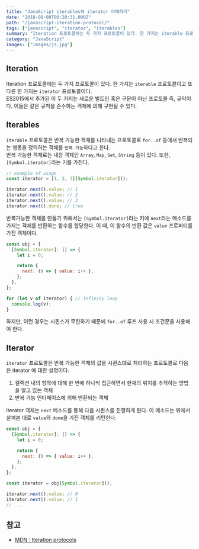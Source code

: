 ```yaml
---
title: "JavaScript iterables와 iterator 이해하기"
date: "2018-08-08T00:28:31.000Z"
path: "/javascript-iteration-protocol/"
tags: ["javascript", "iterator", "iterables"]
summary: "Iteration 프로토콜에는 두 가지 프로토콜이 있다. 한 가지는 iterable 프로토콜이고 또 다른 한 가지는 iterator 프로토콜이다."
category: "JavaScript"
images: ["images/js.jpg"]
---
```


## Iteration
Iteration 프로토콜에는 두 가지 프로토콜이 있다. 한 가지는 `iterable` 프로토콜이고 또 다른 한 가지는 `iterator` 프로토콜이다.<br />
ES2015에서 추가된 이 두 가지는 새로운 빌트인 혹은 구문이 아닌 프로토콜 즉, 규약이다. 이들은 같은 규칙을 준수하는 객체에 의해 구현될 수 있다.

## Iterables
`iterable` 프로토콜은 반복 가능한 객체를 나타내는 프로토콜로 `for..of` 등에서 반복되는 행동을 정의하는 객체를 `반복 가능`하다고 한다.<br />
반복 가능한 객체로는 내장 객체인 `Array`, `Map`, `Set`, `String` 등이 있다. 또한, `[Symbol.iterator]`라는 키를 가진다.

```js
// example of usage
const iterator = [1, 2, 3][Symbol.iterator]();

iterator.next().value; // 1
iterator.next().value; // 2
iterator.next().value; // 3
iterator.next().done; // true
```

반복가능한 객체를 만들기 위해서는 `[Symbol.iterator]`라는 키에 `next`라는 메소드를 가지는 객체를 반환하는 함수를 할당한다. 이 때, 이 함수의 반환 값은 `value` 프로퍼티를 가진 객체이다.

```js
const obj = {
  [Symbol.iterator]: () => {
    let i = 0;

    return {
      next: () => { value: i++ },
    };
  },
};

for (let v of iterator) { // Infinity loop
  console.log(v);
}
```

하지만, 이런 경우는 시퀸스가 무한하기 때문에 `for..of` 루프 사용 시 조건문을 사용해야 한다.

## Iterator
`iterator` 프로토콜은 반복 가능한 객체의 값을 시퀸스대로 처리하는 프로토콜로 다음은 iterator 에 대한 설명이다.

1. 컬렉션 내의 항목에 대해 한 번에 하나씩 접근하면서 현재의 위치를 추적하는 방법을 알고 있는 객체
2. 반복 가능 인터페이스에 의해 반환되는 객체

iterator 객체는 `next` 메소드를 통해 다음 시퀸스를 진행하게 된다. 이 메소드는 위에서 살펴본 대로 `value`와 `done`을 가진 객체를 리턴한다.

```js
const obj = {
  [Symbol.iterator]: () => {
    let i = 0;

    return {
      next: () => { value: i++ },
    };
  },
};

const iterator = obj[Symbol.iterator]();

iterator.next().value; // 0
iterator.next().value; // 1
// ...
```

## 참고
- [MDN : Iteration protocols](https://developer.mozilla.org/en-US/docs/Web/JavaScript/Reference/Iteration_protocols)
